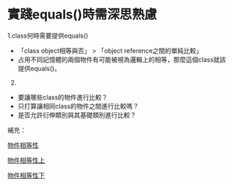 # 實踐equals()時需深思熟慮

1.class何時需要提供equals()

- 「class object相等與否」 > 「object reference之間的單純比較」
- 占用不同記憶體的兩個物件有可能被視為邏輯上的相等，那麼這個class就該提供equals()。

2.

- 要讓哪些class的物件進行比較？
- 只打算讓相同class的物件之間進行比較嗎？
- 是否允許衍伸類別與其基礎類別進行比較？

補充：

<a href='https://openhome.cc/Gossip/JavaEssence/ObjectEquality.html'>物件相等性</a>

<a href='http://www.codedata.com.tw/java/object-equality-1/equals/'>物件相等性上</a>

<a href='http://www.codedata.com.tw/java/object-equality-2'>物件相等性下</a>